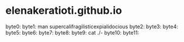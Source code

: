 # elenakeratioti.github.io
byte0: 
byte1: man supercalifragilisticexpialidocious 
byte2: 
byte3:
byte4:
byte5:
byte6:
byte7:
byte8:
byte9: cat ./-
byte10:
byte11:
